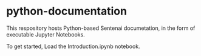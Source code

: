 # python-documentation

This respository hosts Python-based Sentenai documetation, in the form of executable Jupyter Notebooks.

To get started, Load the Introduction.ipynb notebook.

